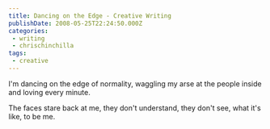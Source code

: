 ```yaml
---
title: Dancing on the Edge - Creative Writing
publishDate: 2008-05-25T22:24:50.000Z
categories:
 - writing
 - chrischinchilla
tags:
 - creative
---
```


I'm dancing on the edge of normality, waggling my arse at the people inside and loving every minute.

The faces stare back at me, they don't understand, they don't see, what it's like, to be me.
